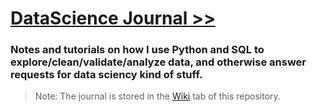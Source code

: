 # [DataScience Journal >>](https://github.com/SeanBeagle/DataScienceJournal/wiki)
### Notes and tutorials on how I use Python and SQL to explore/clean/validate/analyze data, and otherwise answer requests for data sciency kind of stuff.

>Note: The journal is stored in the [Wiki](https://github.com/SeanBeagle/DataScienceJournal/wiki) tab of this repository.


